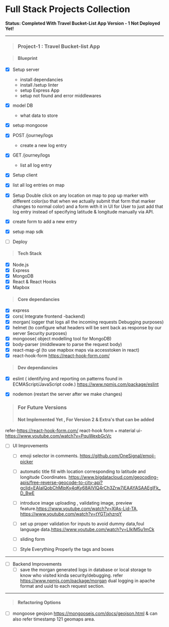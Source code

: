 # Full Stack Projects Collection

****Status: Completed With Travel Bucket-List App Version - 1 Not Deployed Yet!****

***

> ### Project-1 : Travel Bucket-list App

> #### Blueprint

- [x] Setup server
  -  install dependancies
  -  install /setup linter
  -  setup Express App
  -  setup not found and error middlewares
- [x] model DB
  - what data to store
- [x] setup mongoose
- [x] POST /journey/logs
  -  create a new log entry
- [x] GET /journey/logs
  -  list all log entry
- [x] Setup client
- [x] list all log entries on map
- [x] Setup Double click on any location on map to pop up marker with different color(so that when we actually submit that form that marker changes to normal color) and a form with it in UI for User to just add that log entry instead of specifying latitude & longitude manually via API.
- [x] create form to add a new entry
- [x] setup map sdk
- [ ] Deploy


> #### Tech Stack

- [x] Node.js
- [x] Express
- [x] MongoDB
- [x] React & React Hooks
- [x] Mapbox

> #### Core dependancies

- [x] express
- [x] cors( Integrate frontend -backend)
- [x] morgan( logger that logs all the incoming requests Debugging purposes)
- [x] helmet (to configure what headers will be sent back as response by our server Security purposes)
- [x] mongoose( object modelling tool for MongoDB)
- [x] body-parser (middleware to parse the request body)
- [x] react-map-gl (to use mapbox maps via accesstoken in react)
- [x] react-hook-form https://react-hook-form.com/

> #### Dev dependancies

- [x] eslint ( identifying and reporting on patterns found in ECMAScript/JavaScript code.) https://www.npmjs.com/package/eslint
- [x] nodemon (restart the server after we make changes)


> ### For Future Versions
> #### Not Implemented Yet , For Version 2 & Extra's that can be added
refer-https://react-hook-form.com/
react-hook form + material ui- https://www.youtube.com/watch?v=PquWexbGcVc


- [ ] UI Improvements
    - [ ] emoji selector in comments. https://github.com/OneSignal/emoji-picker
    - [ ] automatic title fill with location corresponding to latitude and longitude Coordinates. https://www.bigdatacloud.com/geocoding-apis/free-reverse-geocode-to-city-api?gclid=EAIaIQobChMIpKy4qKy68AIVlQ4rCh3Zrw7jEAAYASAAEgIFk_D_BwE
    - [ ] introduce image uploading , validating image, preview feature.https://www.youtube.com/watch?v=XlAs-Lid-TA, https://www.youtube.com/watch?v=tYGTjxhzrqY
    - [ ] set up proper validation for inputs to avoid dummy data,foul language data.https://www.youtube.com/watch?v=LIkIM5u1mCk
    - [ ] sliding form
    - [ ] Style Everything Properly the tags and boxes


***
- [ ] Backend Improvements
   - [ ] save the morgan generated logs in database or local storage to know who visited kinda security/debugging.
 refer https://www.npmjs.com/package/morgan dual logging in apache format and uuid to each request section.
***

> #### Refactoring  Options

- [ ] mongoose geojson https://mongoosejs.com/docs/geojson.html
& can also refer timestamp 121 geomaps area.
